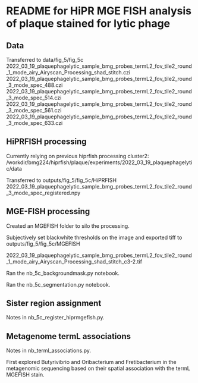 # README for HiPR MGE FISH analysis of plaque stained for lytic phage

## Data

Transferred to data/fig_5/fig_5c
2022_03_19_plaquephagelytic_sample_bmg_probes_termL2_fov_tile2_round_1_mode_airy_Airyscan_Processing_shad_stitch.czi
2022_03_19_plaquephagelytic_sample_bmg_probes_termL2_fov_tile2_round_3_mode_spec_488.czi
2022_03_19_plaquephagelytic_sample_bmg_probes_termL2_fov_tile2_round_3_mode_spec_514.czi
2022_03_19_plaquephagelytic_sample_bmg_probes_termL2_fov_tile2_round_3_mode_spec_561.czi
2022_03_19_plaquephagelytic_sample_bmg_probes_termL2_fov_tile2_round_3_mode_spec_633.czi

## HiPRFISH processing

Currently relying on previous hiprfish processing
cluster2: /workdir/bmg224/hiprfish/plaque/experiments/2022_03_19_plaquephagelytic/data

Transferred to outputs/fig_5/fig_5c/HiPRFISH
2022_03_19_plaquephagelytic_sample_bmg_probes_termL2_fov_tile2_round_3_mode_spec_registered.npy

## MGE-FISH processing

Created an MGEFISH folder to silo the processing.

Subjectively set blackwhite thresholds on the image and exported tiff to outputs/fig_5/fig_5c/MGEFISH

2022_03_19_plaquephagelytic_sample_bmg_probes_termL2_fov_tile2_round_1_mode_airy_Airyscan_Processing_shad_stitch_c3-2.tif

Ran the nb_5c_backgroundmask.py notebook.

Ran the nb_5c_segmentation.py notebook.



## Sister region assignment

Notes in nb_5c_register_hiprmgefish.py.

## Metagenome termL associations

Notes in nb_terml_associations.py.

First explored Butyrivibrio and Oribacterium and Fretibacterium in the metagenomic sequencing based on their spatial association with the termL MGEFISH stain.
